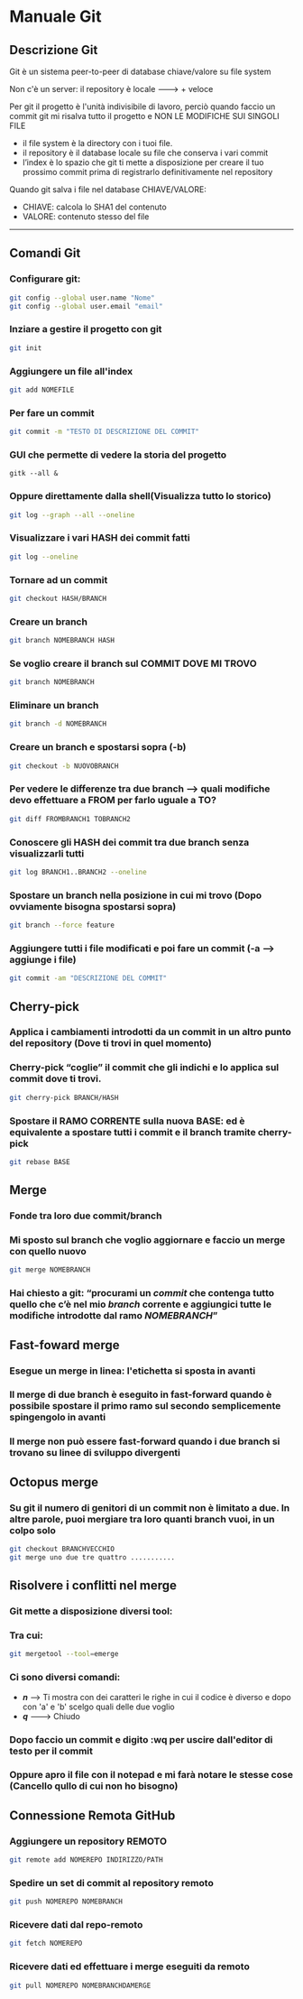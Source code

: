 # Manuale Git
## Descrizione Git
Git è un sistema peer-to-peer di database chiave/valore su file system

Non c'è un server: il repository è locale ---> + veloce

Per git il progetto è l'unità indivisibile di lavoro, perciò quando faccio un commit
git mi risalva tutto il progetto e NON LE MODIFICHE SUI SINGOLI FILE

* il file system è la directory con i tuoi file.
* il repository è il database locale su file che conserva i vari commit
* l’index è lo spazio che git ti mette a disposizione per creare il tuo prossimo commit prima di registrarlo definitivamente nel repository

Quando git salva i file nel database CHIAVE/VALORE:
* CHIAVE: calcola lo SHA1 del contenuto
* VALORE: contenuto stesso del file

---
## Comandi Git

### Configurare git:
``` bash
git config --global user.name "Nome"
git config --global user.email "email"
```

### Inziare a gestire il progetto con git
``` bash
git init
```

### Aggiungere un file all'index
``` bash
git add NOMEFILE
```

### Per fare un commit
``` bash
git commit -m "TESTO DI DESCRIZIONE DEL COMMIT"
```

### GUI che permette di vedere la storia del progetto
```
gitk --all &
```

### Oppure direttamente dalla shell(Visualizza tutto lo storico)
``` bash
git log --graph --all --oneline
```

### Visualizzare i vari HASH dei commit fatti
``` bash
git log --oneline
```

### Tornare ad un commit
``` bash
git checkout HASH/BRANCH
```

### Creare un branch
```bash
git branch NOMEBRANCH HASH
```

### Se voglio creare il branch sul COMMIT DOVE MI TROVO
``` bash
git branch NOMEBRANCH
```

### Eliminare un branch
```bash
git branch -d NOMEBRANCH
```

### Creare un branch e spostarsi sopra (-b)
```bash 
git checkout -b NUOVOBRANCH
```

### Per vedere le differenze tra due branch --> quali modifiche devo effettuare a FROM per farlo uguale a TO?
```bash
git diff FROMBRANCH1 TOBRANCH2
```

### Conoscere gli HASH dei commit tra due branch senza visualizzarli tutti
```bash
git log BRANCH1..BRANCH2 --oneline
```

### Spostare un branch nella posizione in cui mi trovo (Dopo ovviamente bisogna spostarsi sopra)
```bash
git branch --force feature
```

### Aggiungere tutti i file modificati e poi fare un commit (-a --> aggiunge i file)
```bash
git commit -am "DESCRIZIONE DEL COMMIT"
```

## **Cherry-pick**

### Applica i cambiamenti introdotti da un commit in un altro punto del repository (Dove ti trovi in quel momento) 
### Cherry-pick “coglie” il commit che gli indichi e lo applica sul commit dove ti trovi.
```bash
git cherry-pick BRANCH/HASH
```

### Spostare il RAMO CORRENTE sulla nuova BASE: ed è equivalente a spostare tutti i commit e il branch tramite cherry-pick
```bash
git rebase BASE
```

## **Merge**
### Fonde tra loro due commit/branch
### Mi sposto sul branch che voglio aggiornare e faccio un merge con quello nuovo
```bash 
git merge NOMEBRANCH
``` 
### Hai chiesto a git: “procurami un _commit_ che contenga tutto quello che c’è nel mio _branch_ corrente e aggiungici tutte le modifiche introdotte dal ramo _NOMEBRANCH_”

## **Fast-foward merge**
### Esegue un merge in linea: l'etichetta si sposta in avanti
### Il merge di due branch è eseguito in fast-forward quando è possibile spostare il primo ramo sul secondo semplicemente spingengolo in avanti
### Il merge non può essere fast-forward quando i due branch si trovano su linee di sviluppo divergenti


## **Octopus merge**
### Su git il numero di genitori di un commit non è limitato a due. In altre parole, puoi mergiare tra loro quanti branch vuoi, in un colpo solo
```bash
git checkout BRANCHVECCHIO
git merge uno due tre quattro ...........
```

## **Risolvere i conflitti nel merge**
### Git mette a disposizione diversi tool:
### Tra cui:
```bash
git mergetool --tool=emerge
```

### Ci sono diversi comandi:
* *__n__*  -->  Ti mostra con dei caratteri le righe in cui il codice è diverso e dopo con 'a' e 'b' scelgo quali delle due voglio
* *__q__* ---> Chiudo

### Dopo faccio un commit e digito :wq per uscire dall'editor di testo per il commit
### Oppure apro il file con il notepad e mi farà notare le stesse cose (Cancello qullo di cui non ho bisogno)



## **Connessione Remota GitHub**
### Aggiungere un repository REMOTO
```bash
git remote add NOMEREPO INDIRIZZO/PATH
```

### Spedire un set di commit al repository remoto
```bash
git push NOMEREPO NOMEBRANCH
```

### Ricevere dati dal repo-remoto
```bash
git fetch NOMEREPO 
```

### Ricevere dati ed effettuare i merge eseguiti da remoto
```bash
git pull NOMEREPO NOMEBRANCHDAMERGE
```